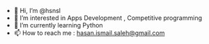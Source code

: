 - 👋 Hi, I’m @hsnsl
- 👀 I’m interested in  Apps Development , Competitive programming
- 🌱 I’m currently learning Python 
- 📫 How to reach me : hasan.ismail.saleh@gmail.com

<!---
hsnsl/hsnsl is a ✨ special ✨ repository because its `README.md` (this file) appears on your GitHub profile.
You can click the Preview link to take a look at your changes.
--->
